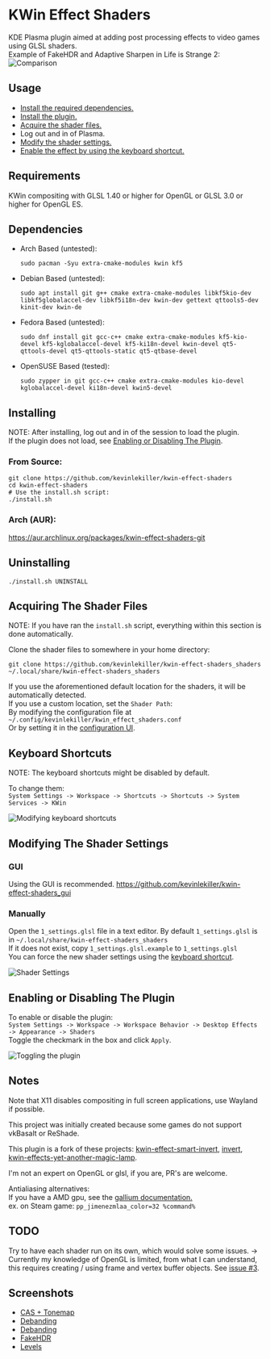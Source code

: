 # KWin Effect Shaders
KDE Plasma plugin aimed at adding post processing effects to video games using GLSL shaders.\
Example of FakeHDR and Adaptive Sharpen in Life is Strange 2:
![Comparison](https://github.com/kevinlekiller/kwin-effect-shaders/raw/main/images/comparison.png)
## Usage
- [Install the required dependencies.](#dependencies)
- [Install the plugin.](#installing)
- [Acquire the shader files.](#acquiring-the-shader-files)
- Log out and in of Plasma.
- [Modify the shader settings.](#modifying-the-shader-settings)
- [Enable the effect by using the keyboard shortcut.](#keyboard-shortcuts)
## Requirements
KWin compositing with GLSL 1.40 or higher for OpenGL or GLSL 3.0 or higher for OpenGL ES.
## Dependencies
- Arch Based (untested):

      sudo pacman -Syu extra-cmake-modules kwin kf5
- Debian Based (untested):

      sudo apt install git g++ cmake extra-cmake-modules libkf5kio-dev libkf5globalaccel-dev libkf5i18n-dev kwin-dev gettext qttools5-dev kinit-dev kwin-de
- Fedora Based (untested):

      sudo dnf install git gcc-c++ cmake extra-cmake-modules kf5-kio-devel kf5-kglobalaccel-devel kf5-ki18n-devel kwin-devel qt5-qttools-devel qt5-qttools-static qt5-qtbase-devel
- OpenSUSE Based (tested):

      sudo zypper in git gcc-c++ cmake extra-cmake-modules kio-devel kglobalaccel-devel ki18n-devel kwin5-devel
## Installing
NOTE: After installing, log out and in of the session to load the plugin.\
If the plugin does not load, see [Enabling or Disabling The Plugin](#enabling-or-disabling-the-plugin).
### From Source:
    git clone https://github.com/kevinlekiller/kwin-effect-shaders
    cd kwin-effect-shaders
    # Use the install.sh script:
    ./install.sh
### Arch (AUR):
https://aur.archlinux.org/packages/kwin-effect-shaders-git
## Uninstalling
    ./install.sh UNINSTALL
## Acquiring The Shader Files
NOTE: If you have ran the `install.sh` script, everything within this section is done automatically.

Clone the shader files to somewhere in your home directory:

    git clone https://github.com/kevinlekiller/kwin-effect-shaders_shaders ~/.local/share/kwin-effect-shaders_shaders

If you use the aforementioned default location for the shaders, it will be automatically detected.\
If you use a custom location, set the `Shader Path`:\
By modifying the configuration file at `~/.config/kevinlekiller/kwin_effect_shaders.conf`\
Or by setting it in the [configuration UI](#gui).
## Keyboard Shortcuts
NOTE: The keyboard shortcuts might be disabled by default.

To change them:\
`System Settings -> Workspace -> Shortcuts -> Shortcuts -> System Services -> KWin`

![Modifying keyboard shortcuts](https://github.com/kevinlekiller/kwin-effect-shaders/raw/main/images/keyboard_shortcuts.png)
## Modifying The Shader Settings
### GUI
Using the GUI is recommended. https://github.com/kevinlekiller/kwin-effect-shaders_gui
### Manually
Open the `1_settings.glsl` file in a text editor. By default `1_settings.glsl` is in `~/.local/share/kwin-effect-shaders_shaders`\
If it does not exist, copy `1_settings.glsl.example` to `1_settings.glsl`\
You can force the new shader settings using the [keyboard shortcut](#keyboard-shortcuts).

![Shader Settings](https://github.com/kevinlekiller/kwin-effect-shaders/raw/main/images/shader_settings.png)
## Enabling or Disabling The Plugin
To enable or disable the plugin:\
`System Settings -> Workspace -> Workspace Behavior -> Desktop Effects -> Appearance -> Shaders`\
Toggle the checkmark in the box and click `Apply`.

![Toggling the plugin](https://github.com/kevinlekiller/kwin-effect-shaders/raw/main/images/toggle_plugin.png)
## Notes
Note that X11 disables compositing in full screen applications, use Wayland if possible.

This project was initially created because some games do not support vkBasalt or ReShade.

This plugin is a fork of these projects: [kwin-effect-smart-invert](https://github.com/natask/kwin-effect-smart-invert), [invert](https://github.com/KDE/kwin/tree/master/src/effects/invert), [kwin-effects-yet-another-magic-lamp](https://github.com/zzag/kwin-effects-yet-another-magic-lamp).

I'm not an expert on OpenGL or glsl, if you are, PR's are welcome.

Antialiasing alternatives:\
If you have a AMD gpu, see the [gallium documentation.](https://docs.mesa3d.org/gallium/postprocess.html#current-filters)\
ex. on Steam game: `pp_jimenezmlaa_color=32 %command%`
## TODO
Try to have each shader run on its own, which would solve some issues. -> Currently my knowledge of OpenGL is limited, from what I can understand, this requires creating / using frame and vertex buffer objects. See [issue #3](https://github.com/kevinlekiller/kwin-effect-shaders/issues/3).

## Screenshots
- [CAS + Tonemap](https://cdn.knightlab.com/libs/juxtapose/latest/embed/index.html?uid=9f8f759e-b2e4-11ec-b5bb-6595d9b17862)
- [Debanding](https://cdn.knightlab.com/libs/juxtapose/latest/embed/index.html?uid=ae7aca12-941d-11ec-a554-13fc6baea232)
- [Debanding](https://cdn.knightlab.com/libs/juxtapose/latest/embed/index.html?uid=ff817972-92b2-11ec-a554-13fc6baea232)
- [FakeHDR](https://cdn.knightlab.com/libs/juxtapose/latest/embed/index.html?uid=07c3c256-92b4-11ec-a554-13fc6baea232)
- [Levels](https://cdn.knightlab.com/libs/juxtapose/latest/embed/index.html?uid=5fb083ae-92b5-11ec-a554-13fc6baea232)
